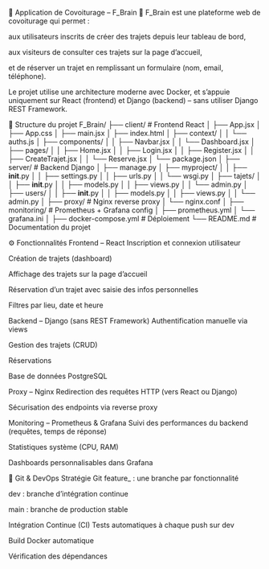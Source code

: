 🚗 Application de Covoiturage – F_Brain
🧠 F_Brain est une plateforme web de covoiturage qui permet :

aux utilisateurs inscrits de créer des trajets depuis leur tableau de bord,

aux visiteurs de consulter ces trajets sur la page d’accueil,

et de réserver un trajet en remplissant un formulaire (nom, email, téléphone).

Le projet utilise une architecture moderne avec Docker, et s’appuie uniquement sur React (frontend) et Django (backend) – sans utiliser Django REST Framework.

🧱 Structure du projet
F_Brain/
├── client/                          # Frontend React
│   ├── App.jsx
│   ├── App.css
│   ├── main.jsx
│   ├── index.html
│   ├── context/
│   │   └── auths.js
│   ├── components/
│   │   ├── Navbar.jsx
│   │   └── Dashboard.jsx
│   ├── pages/
│   │   ├── Home.jsx
│   │   ├── Login.jsx
│   │   ├── Register.jsx
│   │   ├── CreateTrajet.jsx
│   │   └── Reserve.jsx
│   └── package.json
│
├── server/                          # Backend Django
│   ├── manage.py
│   ├── myproject/
│   │   ├── __init__.py
│   │   ├── settings.py
│   │   ├── urls.py
│   │   └── wsgi.py
│   ├── tajets/
│   │   ├── __init__.py
│   │   ├── models.py
│   │   ├── views.py
│   │   └── admin.py
│   ├── users/
│   │   ├── __init__.py
│   │   ├── models.py
│   │   ├── views.py
│   │   └── admin.py
│
├── proxy/                           # Nginx reverse proxy
│   └── nginx.conf
│
├── monitoring/                      # Prometheus + Grafana config
│   ├── prometheus.yml
│   └── grafana.ini
│
├── docker-compose.yml               # Déploiement
└── README.md                        # Documentation du projet

⚙️ Fonctionnalités
Frontend – React
Inscription et connexion utilisateur

Création de trajets (dashboard)

Affichage des trajets sur la page d’accueil

Réservation d’un trajet avec saisie des infos personnelles

Filtres par lieu, date et heure

Backend – Django (sans REST Framework)
Authentification manuelle via views

Gestion des trajets (CRUD)

Réservations

Base de données PostgreSQL

Proxy – Nginx
Redirection des requêtes HTTP (vers React ou Django)

Sécurisation des endpoints via reverse proxy

Monitoring – Prometheus & Grafana
Suivi des performances du backend (requêtes, temps de réponse)

Statistiques système (CPU, RAM)

Dashboards personnalisables dans Grafana

🔄 Git & DevOps
Stratégie Git
feature_<nom> : une branche par fonctionnalité

dev : branche d’intégration continue

main : branche de production stable

Intégration Continue (CI)
Tests automatiques à chaque push sur dev

Build Docker automatique

Vérification des dépendances